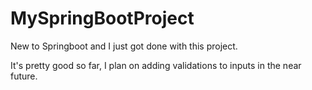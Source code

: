 # MySpringBootProject
New to Springboot and I just got done with this project. 

It's pretty good so far, I plan on adding validations to inputs in the near future.

